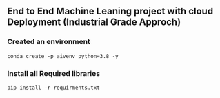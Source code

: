 ## End to End Machine Leaning project with cloud Deployment (Industrial Grade Approch)


### Created an environment
```
conda create -p aivenv python=3.8 -y

```

### Install all Required libraries
```
pip install -r requirments.txt

```
